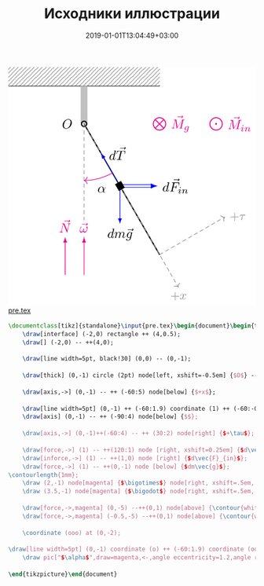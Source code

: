 ﻿---
title: "Исходники иллюстрации"
type: "notpost"
date:  2019-01-01T13:04:49+03:00
---
<a class="imag2" href="/cook/gallery/tikzpict_40dd93965962da070055f1882509ad36.tex"><img src="/cook/gallery/tikzpict_40dd93965962da070055f1882509ad36.pdf.jpg" alt=""></a>
<a href="/cook/gallery/pre">pre.tex</a>
```tex
\documentclass[tikz]{standalone}\input{pre.tex}\begin{document}\begin{tikzpicture}
	\draw[interface] (-2,0) rectangle ++ (4,0.5);
	\draw[] (-2,0) -- ++(4,0);

	\draw[line width=5pt, black!30] (0,0) -- (0,-1);

	\draw[thick] (0,-1) circle (2pt) node[left, xshift=-0.5em] {$O$} -- ++ (-60:4);

	\draw[axis,->] (0,-1) -- ++ (-60:5) node[below] {$+x$};	

	\draw[line width=5pt] (0,-1) ++ (-60:1.9) coordinate (1) ++ (-60:-0.1) -- ++ (-60:0.2);	
	\draw[axis] (0,-1) -- ++ (-90:4) node[below] {$$};

	\draw[axis,->] (0,-1)++(-60:4) -- ++ (30:2) node[right] {$+\tau$};

	\draw[force,->] (1) -- ++(120:1) node [right, xshift=0.25em] {$d\vec{T}$};
	\draw[inforce,->] (1) -- ++(1,0) node [right] {$d\vec{F}_{in}$};
	\draw[force,->] (1) -- ++(0,-1) node [below] {$dm\vec{g}$};
\contourlength{1mm};
 	\draw (2,-1) node[magenta] {$\bigotimes$} node[right, xshift=.5em, magenta] {$\vec{M}_{g}$};
 	\draw (3.5,-1) node[magenta] {$\bigodot$} node[right, xshift=.5em, magenta] {$\vec{M}_{in}$};

 	\draw[force,->,magenta] (0,-5) --++(0,1) node[above] {\contour{white}{$\vec{\omega}$}};
 	\draw[force,->,magenta] (-0.5,-5) --++(0,1) node[above] {\contour{white}{$\vec{N}$}};

    \coordinate (ooo) at (0,-2);

\draw[line width=5pt] (0,-1) coordinate (o) ++ (-60:1.9) coordinate (oo) ++ (-60:-0.1) -- ++ (-60:0.2);		
    \draw pic["$\alpha$",draw=magenta,<-,angle eccentricity=1.2,angle radius=1.5cm] {angle=ooo--o--oo}; 

\end{tikzpicture}\end{document}
```